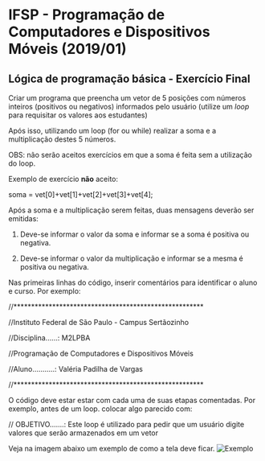 ﻿# IFSP - Programação de Computadores e Dispositivos Móveis (2019/01)
## Lógica de programação básica - Exercício Final

Criar um programa que preencha um vetor de 5 posições com números inteiros (positivos ou negativos) informados pelo usuário (utilize um _loop_ para requisitar os valores aos estudantes)

Após isso, utilizando um loop (for ou while) realizar a soma e a multiplicação destes 5 números.

OBS: não serão aceitos exercícios em que a soma é feita sem a utilização do loop.

Exemplo de exercício **não** aceito:

soma = vet[0]+vet[1]+vet[2]+vet[3]+vet[4];

Após a soma e a multiplicação serem feitas, duas mensagens deverão ser emitidas:

1) Deve-se informar o valor da soma e informar se a soma é positiva ou negativa.

2) Deve-se informar o valor da multiplicação e informar se a mesma é positiva ou negativa.

Nas primeiras linhas do código, inserir comentários para identificar o aluno e curso. Por exemplo:

//******************************************************

//Instituto Federal de São Paulo - Campus Sertãozinho

//Disciplina......: M2LPBA

//Programação de Computadores e Dispositivos Móveis

//Aluno...........: Valéria Padilha de Vargas

//******************************************************

O código deve estar estar com cada uma de suas etapas comentadas. Por exemplo, antes de um loop. colocar algo parecido com:  

// OBJETIVO.......: Este loop é utilizado para pedir que um usuário digite valores que serão armazenados em um vetor  

Veja na imagem abaixo um exemplo de como a tela deve ficar.
![Exemplo](https://lh3.googleusercontent.com/suf5M9vVM4MH6BGHCPqmPqqLplMtnwgXA1Fg1MwLHATeDh8Jhou2jwG6mFaKDBSnC36QEUg_I5mt "Exemplo")
